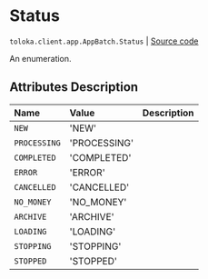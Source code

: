 # Status
`toloka.client.app.AppBatch.Status` | [Source code](https://github.com/Toloka/toloka-kit/blob/v1.0.1/src/client/app/__init__.py#L231)

An enumeration.

## Attributes Description

| Name | Value | Description |
| :------| :-----------| :----------| 
`NEW`|'NEW'|<p></p>
`PROCESSING`|'PROCESSING'|<p></p>
`COMPLETED`|'COMPLETED'|<p></p>
`ERROR`|'ERROR'|<p></p>
`CANCELLED`|'CANCELLED'|<p></p>
`NO_MONEY`|'NO_MONEY'|<p></p>
`ARCHIVE`|'ARCHIVE'|<p></p>
`LOADING`|'LOADING'|<p></p>
`STOPPING`|'STOPPING'|<p></p>
`STOPPED`|'STOPPED'|<p></p>
